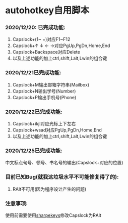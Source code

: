 # autohotkey自用脚本

### 2020/12/20: 已完成功能:

1. Capslock+(1~ =)对应F1~F12
2. Capslock+↑ ↓ ← →对应PgUp,PgDn,Home,End
3. Capslock+Backspace对应Delete
4. 以及上述功能的加上ctrl,shift,Lalt,Lwin的组合键

### 2020/12/21已完成功能:

1. Capslock+M输出邮箱字符串(Mailbox)
2. Capslock+N输出学号(Number)
3. Capslock+P输出手机号(Phone)

### 2020/12/22已完成功能:

1. Capslock+ikjl对应光标上下左右
2. Capslock+wsad对应PgUp,PgDn,Home,End
3. 以及上述功能的加上ctrl,shift,Lalt,Lwin的组合键

### 2020/12/25已完成功能:

中文标点句号、顿号、书名号的输出(Capslock+对应的位置)

### 目前已知Bug(就我这垃圾水平不可能修复得了的):

1. RAlt不可用(因为程序设计产生的问题)

### 注意事项:

使用前需要使用[sharpekeys](https://github.com/randyrants/sharpkeys)修改Capslock为RAlt

